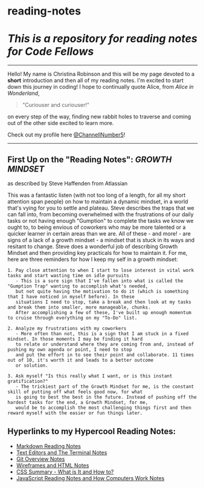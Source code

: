 # reading-notes

# *This is a repository for reading notes for Code Fellows*

***

Hello! My name is Christina Robinson and this will be my page devoted to a **short** introduction and then all of my reading notes. I'm excited to start down this journey in coding! I hope to continually quote Alice, from *Alice in Wonderland*,  

> "Curiouser and curiouser!"

on every step of the way, finding new rabbit holes to traverse and coming out of the other side excited to learn more.

Check out my profile here [@ChannellNumber5](https://github.com/ChannellNumber5 "A wonderful profile, if I do say so myself")!

***

## First Up on the "Reading Notes": _GROWTH MINDSET_ 
  as described by Steve Haffenden from Atlassian
  
This was a fantastic listen (with not too long of a length, for all my short attention span people) on how to maintain a dynamic mindset, in a world that's vying for you to settle and plateau. Steve describes the traps that we can fall into, from becoming overwhelmed with the frustrations of our daily tasks or not having enough "Gumption" to complete the tasks we know we ought to, to being envious of coworkers who may be more talented or a quicker learner in certain areas than we are. All of these - and more! - are signs of a lack of a growth mindset - a mindset that is stuck in its ways and resitant to change. Steve does a wonderful job of describing Growth Mindset and then providing key practicals for how to maintain it. For me, here are three reminders for how I keep my self in a growth mindset:

    1. Pay close attention to when I start to lose interest in vital work tasks and start wasting time on idle pursuits
       - This is a sure sign that I've fallen into what is called the "Gumption Trap" wanting to accomplish what's needed, 
       but not quite having the motivation to do it (which is something that I have noticed in myself before). In these 
       situations I need to stop, take a break and then look at my tasks and break them into smaller, more manageable, chunks. 
       After accomplishing a few of these, I've built up enough momentum to cruise through everything on my "To-Do" list.
       
    2. Analyze my frustrations with my coworkers
       - More often than not, this is a sign that I am stuck in a fixed mindset. In those moments I may be finding it hard 
       to relate or understand where they are coming from and, instead of pushing my own agenda or point, I need to stop 
       and put the effort in to see their point and collaborate. 11 times out of 10, it's worth it and leads to a better outcome 
       or solution.
       
    3. Ask myself "Is this really what I want, or is this instant gratification?"
       - The trickiest part of the Growth Mindset for me, is the constant skill of putting off what feels good now, for what 
       is going to best the best in the future. Instead of pushing off the hardest tasks for the end, a Growth Mindset, for me,
       would be to accomplish the most challenging things first and then reward myself with the easier or fun things later.

## Hyperlinks to my Hypercool Reading Notes:
- [Markdown Reading Notes](markdown.md)
- [Text Editors and The Terminal Notes](terminalreading.md)
- [Git Overview Notes](gitoverview.md)
- [Wireframes and HTML Notes](hypertextmarkuplanguage.md)
- [CSS Summary - What is It and How to?](css-reading-notes.md)
- [JavaScript Reading Notes and How Computers Work Notes](jsreadingnotes.md)